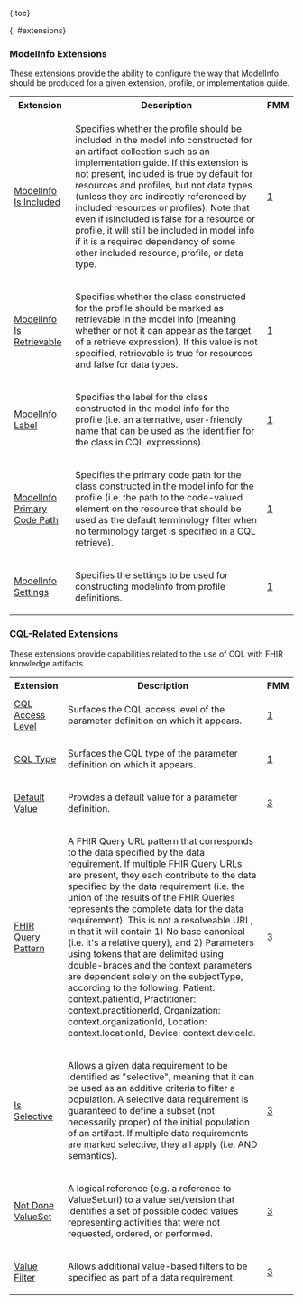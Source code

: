 {:toc}

{: #extensions}

### ModelInfo Extensions

These extensions provide the ability to configure the way that ModelInfo should be produced for a given extension, profile, or implementation guide.

<table class="grid">
  <tr><th>Extension</th><th>Description</th><th>FMM</th></tr>
 <tr><td><a href="https://hl7.org/fhir/extensions/5.1.0-ballot/StructureDefinition-cqf-modelInfo-isIncluded.html">ModelInfo Is Included</a> </td><td><p>Specifies whether the profile should be included in the model info constructed for an artifact collection such as an implementation guide. If this extension is not present, included is true by default for resources and profiles, but not data types (unless they are indirectly referenced by included resources or profiles). Note that even if isIncluded is false for a resource or profile, it will still be included in model info if it is a required dependency of some other included resource, profile, or data type.</p></td><td> <a class="fmm" href="http://hl7.org/fhir/versions.html#maturity" title="Maturity Level">1</a></td></tr>
 <tr><td><a href="https://hl7.org/fhir/extensions/5.1.0-ballot/StructureDefinition-cqf-modelInfo-isRetrievable.html">ModelInfo Is Retrievable</a> </td><td><p>Specifies whether the class constructed for the profile should be marked as retrievable in the model info (meaning whether or not it can appear as the target of a retrieve expression). If this value is not specified, retrievable is true for resources and false for data types.</p></td><td> <a class="fmm" href="http://hl7.org/fhir/versions.html#maturity" title="Maturity Level">1</a></td></tr>
 <tr><td><a href="https://hl7.org/fhir/extensions/5.1.0-ballot/StructureDefinition-cqf-modelInfo-label.html">ModelInfo Label</a> </td><td><p>Specifies the label for the class constructed in the model info for the profile (i.e. an alternative, user-friendly name that can be used as the identifier for the class in CQL expressions).</p></td><td> <a class="fmm" href="http://hl7.org/fhir/versions.html#maturity" title="Maturity Level">1</a></td></tr>
 <tr><td><a href="https://hl7.org/fhir/extensions/5.1.0-ballot/StructureDefinition-cqf-modelInfo-primaryCodePath.html">ModelInfo Primary Code Path</a> </td><td><p>Specifies the primary code path for the class constructed in the model info for the profile (i.e. the path to the code-valued element on the resource that should be used as the default terminology filter when no terminology target is specified in a CQL retrieve).</p></td><td> <a class="fmm" href="http://hl7.org/fhir/versions.html#maturity" title="Maturity Level">1</a></td></tr>
 <tr><td><a href="https://hl7.org/fhir/extensions/5.1.0-ballot/StructureDefinition-cqf-modelInfoSettings.html">ModelInfo Settings</a> </td><td><p>Specifies the settings to be used for constructing modelinfo from profile definitions.</p></td><td> <a class="fmm" href="http://hl7.org/fhir/versions.html#maturity" title="Maturity Level">1</a></td></tr>
</table>

### CQL-Related Extensions

These extensions provide capabilities related to the use of CQL with FHIR knowledge artifacts.

<table class="grid">
  <tr><th>Extension</th><th>Description</th><th>FMM</th></tr>
 <tr><td><a href="StructureDefinition-cqf-cqlAccessLevel.html">CQL Access Level</a> </td><td><p>Surfaces the CQL access level of the parameter definition on which it appears.</p></td><td> <a class="fmm" href="http://hl7.org/fhir/versions.html#maturity" title="Maturity Level">1</a></td></tr>
 <tr><td><a href="StructureDefinition-cqf-cqlType.html">CQL Type</a> </td><td><p>Surfaces the CQL type of the parameter definition on which it appears.</p></td><td> <a class="fmm" href="http://hl7.org/fhir/versions.html#maturity" title="Maturity Level">1</a></td></tr>
 <tr><td><a href="https://hl7.org/fhir/extensions/5.1.0-ballot/StructureDefinition-cqf-defaultValue.html">Default Value</a> </td><td><p>Provides a default value for a parameter definition.</p></td><td> <a class="fmm" href="http://hl7.org/fhir/versions.html#maturity" title="Maturity Level">3</a></td></tr>
 <tr><td><a href="https://hl7.org/fhir/extensions/5.1.0-ballot/StructureDefinition-cqf-fhirQueryPattern.html">FHIR Query Pattern</a> </td><td><p>A FHIR Query URL pattern that corresponds to the data specified by the data requirement. If multiple FHIR Query URLs are present, they each contribute to the data specified by the data requirement (i.e. the union of the results of the FHIR Queries represents the complete data for the data requirement). This is not a resolveable URL, in that it will contain 1) No base canonical (i.e. it's a relative query), and 2) Parameters using tokens that are delimited using double-braces and the context parameters are dependent solely on the subjectType, according to the following: Patient: context.patientId, Practitioner: context.practitionerId, Organization: context.organizationId, Location: context.locationId, Device: context.deviceId.</p></td><td> <a class="fmm" href="http://hl7.org/fhir/versions.html#maturity" title="Maturity Level">3</a></td></tr>
 <tr><td><a href="https://hl7.org/fhir/extensions/5.1.0-ballot/StructureDefinition-cqf-isSelective.html">Is Selective</a> </td><td><p>Allows a given data requirement to be identified as &quot;selective&quot;, meaning that it can be used as an additive criteria to filter a population. A selective data requirement is guaranteed to define a subset (not necessarily proper) of the initial population of an artifact. If multiple data requirements are marked selective, they all apply (i.e. AND semantics).</p></td><td> <a class="fmm" href="http://hl7.org/fhir/versions.html#maturity" title="Maturity Level">3</a></td></tr>
 <tr><td><a href="https://hl7.org/fhir/extensions/5.1.0-ballot/StructureDefinition-cqf-notDoneValueSet.html">Not Done ValueSet</a> </td><td><p>A logical reference (e.g. a reference to ValueSet.url) to a value set/version that identifies a set of possible coded values representing activities that were not requested, ordered, or performed.</p></td><td> <a class="fmm" href="http://hl7.org/fhir/versions.html#maturity" title="Maturity Level">3</a></td></tr>
 <tr><td><a href="https://hl7.org/fhir/extensions/5.1.0-ballot/StructureDefinition-cqf-valueFilter.html">Value Filter</a> </td><td><p>Allows additional value-based filters to be specified as part of a data requirement.</p></td><td> <a class="fmm" href="http://hl7.org/fhir/versions.html#maturity" title="Maturity Level">3</a></td></tr>
</table>

